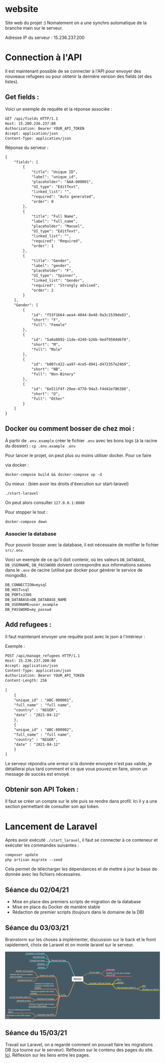 # website
Site web du projet :)
Nomalement on a une synchro automatique de la branche main sur le serveur.

Adresse IP du serveur : 15.236.237.200

# Connection à l'API

Il est maintenant possible de se connecter à l'API pour envoyer des nouveaux refugees ou pour obtenir la dernière version des fields (et des listes).

## Get fields :

Voici un exemple de requête et la réponse associée :

```
GET /api/fields HTTP/1.1
Host: 15.200.236.237:80
Authorization: Bearer YOUR_API_TOKEN
Accept: application/json
Content-Type: application/json
```

Réponse du serveur :
```
{
    "fields": [
        {
            "title": "Unique ID",
            "label": "unique_id",
            "placeholder": "AAA-000001",
            "UI_type": "EditText",
            "linked_list": "",
            "required": "Auto generated",
            "order": 0
        },
        {
            "title": "Full Name",
            "label": "full_name",
            "placeholder": "Manuel",
            "UI_type": "EditText",
            "linked_list": "",
            "required": "Required",
            "order": 1
        },
        {
            "title": "Gender",
            "label": "gender",
            "placeholder": "F",
            "UI_type": "Spinner",
            "linked_list": "Gender",
            "required": "Strongly advised",
            "order": 2
        }
    ],
    "Gender": [
        {
            "id": "f53f1664-aea4-4844-8e48-9a3c1539de83",
            "short": "F",
            "full": "Female"
        },
        {
            "id": "5a0a8892-11de-4249-b26b-9edf950dd6f0",
            "short": "M",
            "full": "Male"
        },
        {
            "id": "b007c422-aa97-4ce5-8941-d472357e24b9",
            "short": "NB",
            "full": "Non-Binary"
        },
        {
            "id": "6e511f4f-29ee-4770-94a3-f4d42e786388",
            "short": "O",
            "full": "Other"
        }
    ]
}
```

## Docker ou comment bosser de chez moi :

À partir de `.env.example` créer le fichier `.env` avec les bons logs (à la racine du dossier) :
`cp .env.example .env`

Pour lancer le projet, on peut plus ou moins utiliser docker. Pour ce faire 

via docker : 

    docker-compose build && docker-compose up -d

Ou mieux : (bien avoir les droits d'éxecution sur start-laravel)

    ./start-laravel

On peut alors consulter `127.0.0.1:8080`

Pour stopper le tout :

    docker-compose down

### Associer la database

Pour pouvoir bosser avec la database, il est nécessaire de motifier le fichier `src/.env`.

Voici un exemple de ce qu'il doit contenir, où les valeurs `DB_DATABASE`, `DB_USERNAME`, `DB_PASSWORD` doivent correspondre aux informations saisies dans le `.env` de racine (utilisé par docker pour générer le service de mongodb).

```
DB_CONNECTION=mysql
DB_HOST=sql
DB_PORT=3306
DB_DATABASE=DB_DATABASE_NAME
DB_USERNAME=user_example
DB_PASSWORD=my_passwd
```

## Add refugees :

Il faut maintenant envoyer une requête post avec le json à l'intérieur :

Exemple :

```
POST /api/manage_refugees HTTP/1.1
Host: 15.236.237.200:80
Accept: application/json
Content-Type: application/json
Authorization: Bearer YOUR_API_TOKEN
Content-Length: 256

[
    {
    "unique_id" : "ABC-000001",
    "full_name" : "full name",
    "country" : "NIGER",
    "date" : "2021-04-12"
    },
    {
    "unique_id" : "ABC-000002",
    "full_name" : "full name",
    "country" : "NIGER",
    "date" : "2021-04-12"
    }
]
```

Le serveur répondra une erreur si la donnée envoyée n'est pas valide, je détaillerai plus tard comment et ce que vous pouvez en faire, sinon un message de succès est envoyé.

## Obtenir son API Token :

Il faut se créer un compte sur le site puis se rendre dans profil. Ici il y a une section permettant de consulter son api token.
# Lancement de Laravel

Après avoir exécuté `./start_laravel`, il faut se connecter à ce conteneur et exécuter les commandes suivantes :

```
composer update
php artisan migrate --seed
```

Cela permet de télécharger les dépendances et de mettre à jour la base de donnée avec les fichiers nécessaires.



## Séance du 02/04/21

- Mise en place des premiers scripts de migration de la database
- Mise en place du Docker de manière stable
- Rédaction de premier scripts (toujours dans le domaine de la DB)



## Séance du 03/03/21

Brainstorm sur les choses à implémenter, discussion sur le back et le front rapidement, choix de Laravel et on monte laravel sur le serveur.

![Brainstorm](/img/website-brainstorm.png)

## Séance du 15/03/21

Travail sur Laravel, on a regardé comment on pouvait faire les migrations DB (ça tourne sur le serveur).
Réflexion sur le contenu des pages du site. [Ici](https://www.figma.com/file/SfFnr65viq4wDuNNmEdbqp/Untitled?node-id=0%3A1).
Réflexion sur les liens entre les pages.

